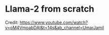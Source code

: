 # Llama-2 from scratch
Credit: https://www.youtube.com/watch?v=oM4VmoabDAI&t=14s&ab_channel=UmarJamil
